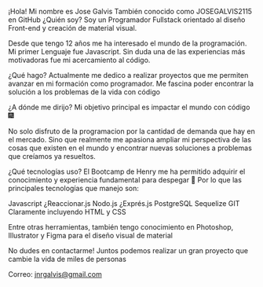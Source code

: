 ¡Hola! Mi nombre es Jose Galvis 
También conocido como JOSEGALVIS2115 en GitHub
¿Quién soy?
Soy un Programador Fullstack orientado al diseño Front-end y creación de material visual.

Desde que tengo 12 años me ha interesado el mundo de la programación. Mi primer Lenguaje fue Javascript. Sin duda una de las experiencias más motivadoras fue mi acercamiento al código.

¿Qué hago?
Actualmente me dedico a realizar proyectos que me permiten avanzar en mi formación como programador. Me fascina poder encontrar la solución a los problemas de la vida con código

¿A dónde me dirijo?
Mi objetivo principal es impactar el mundo con código 🎆

No solo disfruto de la programacion por la cantidad de demanda que hay en el mercado. Sino que realmente me apasiona ampliar mi perspectiva de las cosas que existen en el mundo y encontrar nuevas soluciones a problemas que creíamos ya resueltos.

¿Qué tecnologías uso?
El Bootcamp de Henry me ha permitido adquirir el conocimiento y experiencia fundamental para despegar 🚀 Por lo que las principales tecnologías que manejo son:

Javascript
¿Reaccionar.js
Nodo.js
¿Exprés.js
PostgreSQL
Sequelize
GIT
Claramente incluyendo HTML y CSS

Entre otras herramientas, también tengo conocimiento en Photoshop, Illustrator y Figma para el diseño visual de material

No dudes en contactarme!
Juntos podemos realizar un gran proyecto que cambie la vida de miles de personas


Correo: jnrgalvis@gmail.com
